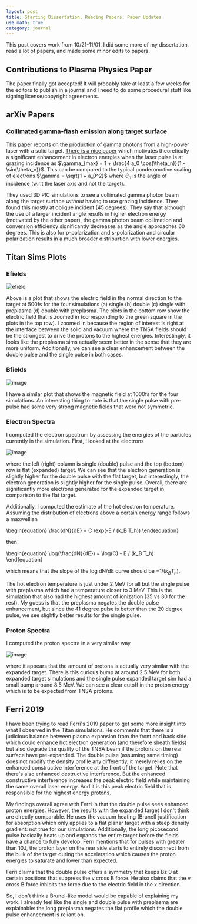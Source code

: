 ```yaml
---
layout: post
title: Starting Dissertation, Reading Papers, Paper Updates
use_math: true
category: journal
---
```


This post covers work from 10/21-11/01. I did some more of my dissertation, read a lot of papers, and made some minor edits to papers.

## Contributions to Plasma Physics Paper

The paper finally got accepted! It will probably take at least a few weeks for the editors to publish in a journal and I need to do some procedural stuff like signing license/copyright agreements. 

## arXiv Papers

### Collimated gamma-flash emission along target surface 

[This paper](https://arxiv.org/html/2410.12780v1#bib.bib70) reports on the production of gamma photons from a high-power laser with a solid target. [There is a nice paper](https://pubs.aip.org/aip/pop/article/24/12/123115/930590/Near-surface-electron-acceleration-during-intense) which motivates theoretically a significant enhancement in electron energies when the laser pulse is at grazing incidence as $\gamma_{max} = 1 + \frac{4 a_0 \cos(\theta_n)}{1 - \sin(\theta_n)}$. This can be compared to the typical ponderomotive scaling of electrons $\gamma = \sqrt{1 + a_0^2}$ where $\theta_n$ is the angle of incidence (w.r.t the laser axis and not the target). 

They used 3D PIC simulations to see a collimated gamma photon beam along the target surface *without* having to use grazing incidence. They found this mostly at oblique incident (45 degrees). They say that although the use of a larger incident angle results in higher electron energy (motivated by the other paper), the gamma photon beam collimation and conversion efficiency significantly decreases as the angle approaches 60 degrees. This is also for p-polarization and s-polarization and circular polarization results in a much broader distriburtion with lower energies. 

## Titan Sims Plots

### Efields

![efield](https://github.com/user-attachments/assets/16629ec5-1562-4ce6-91e0-4ddeb94de1fa)

Above is a plot that shows the electric field in the normal direction to the target at 500fs for the four simulations (a) single (b) double (c) single with preplasma (d) double with preplasma. The plots in the bottom row show the electric field that is zoomed in (corresponding to the green square in the plots in the top row). I zoomed in because the region of interest is right at the interface between the solid and vacuum where the TNSA fields should be the strongest to drive the protons to the highest energies. Interestingly, it looks like the preplasma sims actually seem better in the sense that they are more uniform. Additionally, we can see a clear enhancement between the double pulse and the single pulse in both cases.

### Bfields 

![image](https://github.com/user-attachments/assets/5aba3e3c-2e8e-4617-a209-a3bc6fa8662a)

I have a similar plot that shows the magnetic field at 1000fs for the four simulations. An interesting thing to note is that the single pulse with pre-pulse had some very strong magnetic fields that were not symmetric. 

### Electron Spectra

I computed the electron spectrum by assessing the energies of the particles currently in the simulation. First, I looked at the electrons 

![image](https://github.com/user-attachments/assets/700c8676-a59b-41be-a654-f1c35e8066b2)

where the left (right) column is single (double) pulse and the top (bottom) row is flat (expanded) target. We can see that the electron generation is slightly higher for the double pulse with the flat target, but interestingly, the electron generation is slightly higher for the single pulse. Overall, there are significantly more electrons generated for the expanded target in comparison to the flat target. 

Additionally, I computed the estimate of the hot electron temperature. Assuming the distribution of electrons above a certain energy range follows a maxwellian

\begin{equation}
\frac{dN}{dE} = C \exp(-E / (k_B T_h))
\end{equation}

then 

\begin{equation}
\log(\frac{dN}{dE}) = \log(C) - E / (k_B T_h)
\end{equation}

which means that the slope of the log dN/dE curve should be $-1/(k_B T_h)$. 

The hot electron temperature is just under 2 MeV for all but the single pulse with preplasma which had a temperature closer to 3 MeV. This is the simulation that also had the highest amount of ionization (35 vs 30 for the rest). My guess is that the preplasma negates the double pulse enhancement, but since the 41 degree pulse is better than the 20 degree pulse, we see slightly better results for the single pulse. 

### Proton Spectra 

I computed the proton spectra in a very similar way

![image](https://github.com/user-attachments/assets/eca5c889-502f-4445-a382-2962bb43b598)

where it appears that the amount of protons is actually very similar with the expanded target. There is this curious bump at around 2.5 MeV for both expanded target simulations and the single pulse expanded target sim had a small bump around 8.5 MeV. We can see a clear cutoff in the proton energy which is to be expected from TNSA protons. 

## Ferri 2019

I have been trying to read Ferri's 2019 paper to get some more insight into what I observed in the Titan simulations. He comments that there is a judicious balance between plasma expansion from the front and back side which could enhance hot electron generation (and therefore sheath fields) but also degrade the quality of the TNSA beam if the protons on the rear surface have pre-expanded. The double pulse (assuming same timing) does not modify the density profile any differently, it merely relies on the enhanced constructive interference at the front of the target. Note that there's also enhanced destructive interference. But the enhanced constructive interference increases the peak electric field while maintaining the same overall laser energy. And it is this peak electric field that is responsible for the highest energy protons. 

My findings overall agree with Ferri in that the double pulse sees enhanced proton energies. However, the results with the expanded target I don't think are directly comparable. He uses the vacuum heating (Brunel) justification for absorption which only applies to a flat planar target with a steep density gradient: not true for our simulations. Additionally, the long picosecond pulse basically heats up and expands the entire target before the fields have a chance to fully develop. Ferri mentions that for pulses with greater than 10J, the proton layer on the rear side starts to entirely disconnect from the bulk of the target during the acceleration which causes the proton energies to saturate and lower than expected. 

Ferri claims that the double pulse offers a symmetry that keeps Bz 0 at certain positions that suppress the v cross B force. He also claims that the v cross B force inhibits the force due to the electric field in the x direction. 

So, I don't think a Brunel-like model would be capable of explaining my work. I already feel like the single and double pulse with preplasma are explainable: the long preplasma negates the flat profile which the double pulse enhancement is reliant on. 
